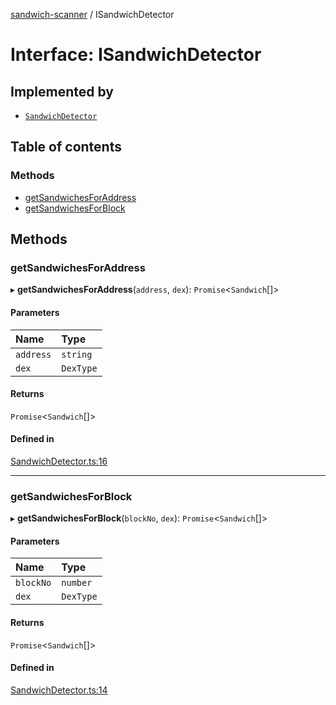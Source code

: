 [sandwich-scanner](../README.md) / ISandwichDetector

# Interface: ISandwichDetector

## Implemented by

- [`SandwichDetector`](../classes/SandwichDetector.md)

## Table of contents

### Methods

- [getSandwichesForAddress](ISandwichDetector.md#getsandwichesforaddress)
- [getSandwichesForBlock](ISandwichDetector.md#getsandwichesforblock)

## Methods

### getSandwichesForAddress

▸ **getSandwichesForAddress**(`address`, `dex`): `Promise`<`Sandwich`[]\>

#### Parameters

| Name | Type |
| :------ | :------ |
| `address` | `string` |
| `dex` | `DexType` |

#### Returns

`Promise`<`Sandwich`[]\>

#### Defined in

[SandwichDetector.ts:16](https://github.com/0xnogo/sandwich/blob/8cad922/src/SandwichDetector.ts#L16)

___

### getSandwichesForBlock

▸ **getSandwichesForBlock**(`blockNo`, `dex`): `Promise`<`Sandwich`[]\>

#### Parameters

| Name | Type |
| :------ | :------ |
| `blockNo` | `number` |
| `dex` | `DexType` |

#### Returns

`Promise`<`Sandwich`[]\>

#### Defined in

[SandwichDetector.ts:14](https://github.com/0xnogo/sandwich/blob/8cad922/src/SandwichDetector.ts#L14)
